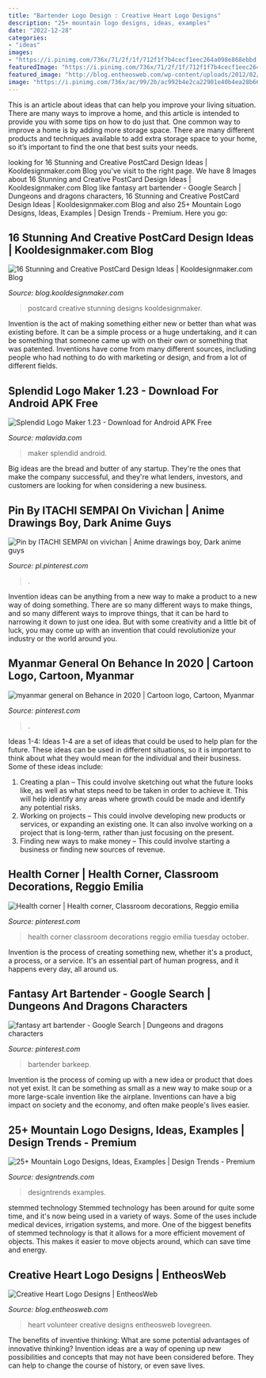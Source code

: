 ```yaml
---
title: "Bartender Logo Design : Creative Heart Logo Designs"
description: "25+ mountain logo designs, ideas, examples"
date: "2022-12-28"
categories:
- "ideas"
images:
- "https://i.pinimg.com/736x/71/2f/1f/712f1f7b4cecf1eec264a098e868ebbd.jpg"
featuredImage: "https://i.pinimg.com/736x/71/2f/1f/712f1f7b4cecf1eec264a098e868ebbd.jpg"
featured_image: "http://blog.entheosweb.com/wp-content/uploads/2012/02/h_logo3.jpg"
image: "https://i.pinimg.com/736x/ac/99/2b/ac992b4e2ca22901e40b4ea28b66f304--decorations-health.jpg"
---
```



This is an article about ideas that can help you improve your living situation. There are many ways to improve a home, and this article is intended to provide you with some tips on how to do just that. One common way to improve a home is by adding more storage space. There are many different products and techniques available to add extra storage space to your home, so it’s important to find the one that best suits your needs.

	

		
looking for 16 Stunning and Creative PostCard Design Ideas | Kooldesignmaker.com Blog you've visit to the right page. We have 8 Images about 16 Stunning and Creative PostCard Design Ideas | Kooldesignmaker.com Blog like fantasy art bartender - Google Search | Dungeons and dragons characters, 16 Stunning and Creative PostCard Design Ideas | Kooldesignmaker.com Blog and also 25+ Mountain Logo Designs, Ideas, Examples | Design Trends - Premium. Here you go:
		
    
## 16 Stunning And Creative PostCard Design Ideas | Kooldesignmaker.com Blog

<img loading=lazy src="http://blog.kooldesignmaker.com/wp-content/uploads/2013/03/mmm-back-big.jpg" onerror="this.onerror=null;this.src='https://tse3.mm.bing.net/th?id=OIP.K6tJBIePckfjd3jPXCRJewHaE7&amp;pid=15.1';" alt="16 Stunning and Creative PostCard Design Ideas | Kooldesignmaker.com Blog">

_Source: blog.kooldesignmaker.com_

>postcard creative stunning designs kooldesignmaker. 

	

Invention is the act of making something either new or better than what was existing before. It can be a simple process or a huge undertaking, and it can be something that someone came up with on their own or something that was patented. Inventions have come from many different sources, including people who had nothing to do with marketing or design, and from a lot of different fields.

    
## Splendid Logo Maker 1.23 - Download For Android APK Free

<img loading=lazy src="https://imag.malavida.com/mvimgbig/download-fs/splendid-logo-maker-30311-8.jpg" onerror="this.onerror=null;this.src='https://tse3.mm.bing.net/th?id=OIP.XqZcVlNFPdWlSiqgCm853gHaPo&amp;pid=15.1';" alt="Splendid Logo Maker 1.23 - Download for Android APK Free">

_Source: malavida.com_

>maker splendid android. 

	

Big ideas are the bread and butter of any startup. They're the ones that make the company successful, and they're what lenders, investors, and customers are looking for when considering a new business.

    
## Pin By ITACHI SEMPAI On Vivichan | Anime Drawings Boy, Dark Anime Guys

<img loading=lazy src="https://i.pinimg.com/736x/cc/eb/c5/ccebc5a330b438c1ef8eb40e5d0392bd.jpg" onerror="this.onerror=null;this.src='https://tse3.mm.bing.net/th?id=OIP.5ATXLo8tAhiD-0fOUaUErAHaKn&amp;pid=15.1';" alt="Pin by ITACHI SEMPAI on vivichan | Anime drawings boy, Dark anime guys">

_Source: pl.pinterest.com_

>. 

	

Invention ideas can be anything from a new way to make a product to a new way of doing something. There are so many different ways to make things, and so many different ways to improve things, that it can be hard to narrowing it down to just one idea. But with some creativity and a little bit of luck, you may come up with an invention that could revolutionize your industry or the world around you.

    
## Myanmar General On Behance In 2020 | Cartoon Logo, Cartoon, Myanmar

<img loading=lazy src="https://i.pinimg.com/736x/14/8b/a6/148ba6044173f1ab52279c61b2e8ca08.jpg" onerror="this.onerror=null;this.src='https://tse3.mm.bing.net/th?id=OIP.2GMSX7BRjifK3gs7PecKOwHaKe&amp;pid=15.1';" alt="myanmar general on Behance in 2020 | Cartoon logo, Cartoon, Myanmar">

_Source: pinterest.com_

>. 

	

Ideas 1-4:
Ideas 1-4 are a set of ideas that could be used to help plan for the future. These ideas can be used in different situations, so it is important to think about what they would mean for the individual and their business. Some of these ideas include:
1. Creating a plan – This could involve sketching out what the future looks like, as well as what steps need to be taken in order to achieve it. This will help identify any areas where growth could be made and identify any potential risks. 
2. Working on projects – This could involve developing new products or services, or expanding an existing one. It can also involve working on a project that is long-term, rather than just focusing on the present. 
3. Finding new ways to make money – This could involve starting a business or finding new sources of revenue.

    
## Health Corner | Health Corner, Classroom Decorations, Reggio Emilia

<img loading=lazy src="https://i.pinimg.com/736x/ac/99/2b/ac992b4e2ca22901e40b4ea28b66f304--decorations-health.jpg" onerror="this.onerror=null;this.src='https://tse4.mm.bing.net/th?id=OIP.usLrfKQ_VaZlMbV7XCVxUwHaJ7&amp;pid=15.1';" alt="Health corner | Health corner, Classroom decorations, Reggio emilia">

_Source: pinterest.com_

>health corner classroom decorations reggio emilia tuesday october. 

	

Invention is the process of creating something new, whether it's a product, a process, or a service. It's an essential part of human progress, and it happens every day, all around us.

    
## Fantasy Art Bartender - Google Search | Dungeons And Dragons Characters

<img loading=lazy src="https://i.pinimg.com/736x/71/2f/1f/712f1f7b4cecf1eec264a098e868ebbd.jpg" onerror="this.onerror=null;this.src='https://tse4.mm.bing.net/th?id=OIP.QBKNpdyTGhZVt8-kAqfahQHaKR&amp;pid=15.1';" alt="fantasy art bartender - Google Search | Dungeons and dragons characters">

_Source: pinterest.com_

>bartender barkeep. 

	

Invention is the process of coming up with a new idea or product that does not yet exist. It can be something as small as a new way to make soup or a more large-scale invention like the airplane. Inventions can have a big impact on society and the economy, and often make people's lives easier.

    
## 25+ Mountain Logo Designs, Ideas, Examples | Design Trends - Premium

<img loading=lazy src="https://images.designtrends.com/wp-content/uploads/2016/01/16112621/Mountain-Sunrise-Logo.jpg" onerror="this.onerror=null;this.src='https://tse3.mm.bing.net/th?id=OIP.K9z0AA7r625B7xsDD9zFwAHaEx&amp;pid=15.1';" alt="25+ Mountain Logo Designs, Ideas, Examples | Design Trends - Premium">

_Source: designtrends.com_

>designtrends examples. 

	

stemmed technology
Stemmed technology has been around for quite some time, and it's now being used in a variety of ways. Some of the uses include medical devices, irrigation systems, and more. One of the biggest benefits of stemmed technology is that it allows for a more efficient movement of objects. This makes it easier to move objects around, which can save time and energy.

    
## Creative Heart Logo Designs | EntheosWeb

<img loading=lazy src="http://blog.entheosweb.com/wp-content/uploads/2012/02/h_logo3.jpg" onerror="this.onerror=null;this.src='https://tse4.mm.bing.net/th?id=OIP.7lz8RUiA62GteOo7zqsOTgHaDN&amp;pid=15.1';" alt="Creative Heart Logo Designs | EntheosWeb">

_Source: blog.entheosweb.com_

>heart volunteer creative designs entheosweb lovegreen. 

	

The benefits of inventive thinking: What are some potential advantages of innovative thinking?
Invention ideas are a way of opening up new possibilities and concepts that may not have been considered before. They can help to change the course of history, or even save lives.

